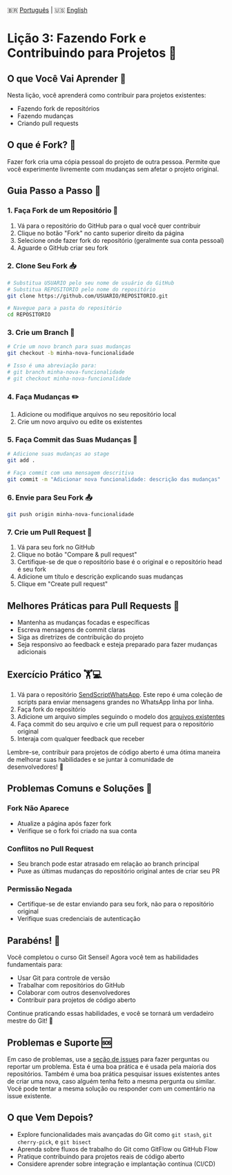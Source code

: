 🇧🇷 [Português](./LESSON_THREE.md) | 🇺🇸 [English](../LESSON_THREE.md)

# Lição 3: Fazendo Fork e Contribuindo para Projetos 🍴

## O que Você Vai Aprender 🎯
Nesta lição, você aprenderá como contribuir para projetos existentes:
- Fazendo fork de repositórios
- Fazendo mudanças
- Criando pull requests

## O que é Fork? 🤔
Fazer fork cria uma cópia pessoal do projeto de outra pessoa. Permite que você experimente livremente com mudanças sem afetar o projeto original.

## Guia Passo a Passo 📝

### 1. Faça Fork de um Repositório 🍴
1. Vá para o repositório do GitHub para o qual você quer contribuir
2. Clique no botão "Fork" no canto superior direito da página
3. Selecione onde fazer fork do repositório (geralmente sua conta pessoal)
4. Aguarde o GitHub criar seu fork

### 2. Clone Seu Fork 📥
```bash
# Substitua USUARIO pelo seu nome de usuário do GitHub
# Substitua REPOSITORIO pelo nome do repositório
git clone https://github.com/USUARIO/REPOSITORIO.git

# Navegue para a pasta do repositório
cd REPOSITORIO
```

### 3. Crie um Branch 🌿
```bash
# Crie um novo branch para suas mudanças
git checkout -b minha-nova-funcionalidade

# Isso é uma abreviação para:
# git branch minha-nova-funcionalidade
# git checkout minha-nova-funcionalidade
```

### 4. Faça Mudanças ✏️
1. Adicione ou modifique arquivos no seu repositório local
2. Crie um novo arquivo ou edite os existentes

### 5. Faça Commit das Suas Mudanças 💾
```bash
# Adicione suas mudanças ao stage
git add .

# Faça commit com uma mensagem descritiva
git commit -m "Adicionar nova funcionalidade: descrição das mudanças"
```

### 6. Envie para Seu Fork 📤
```bash
git push origin minha-nova-funcionalidade
```

### 7. Crie um Pull Request 🔄
1. Vá para seu fork no GitHub
2. Clique no botão "Compare & pull request"
3. Certifique-se de que o repositório base é o original e o repositório head é seu fork
4. Adicione um título e descrição explicando suas mudanças
5. Clique em "Create pull request"

## Melhores Práticas para Pull Requests 🌟
- Mantenha as mudanças focadas e específicas
- Escreva mensagens de commit claras
- Siga as diretrizes de contribuição do projeto
- Seja responsivo ao feedback e esteja preparado para fazer mudanças adicionais

## Exercício Prático 🏋️💻
1. Vá para o repositório [SendScriptWhatsApp](https://github.com/Douglas019BR/SendScriptWhatsApp). Este repo é uma coleção de scripts para enviar mensagens grandes no WhatsApp linha por linha.
2. Faça fork do repositório
3. Adicione um arquivo simples seguindo o modelo dos [arquivos existentes](https://github.com/Douglas019BR/SendScriptWhatsApp/tree/main/scripts)
4. Faça commit do seu arquivo e crie um pull request para o repositório original
5. Interaja com qualquer feedback que receber

Lembre-se, contribuir para projetos de código aberto é uma ótima maneira de melhorar suas habilidades e se juntar à comunidade de desenvolvedores! 🚀

## Problemas Comuns e Soluções 🔧

### Fork Não Aparece
- Atualize a página após fazer fork
- Verifique se o fork foi criado na sua conta

### Conflitos no Pull Request
- Seu branch pode estar atrasado em relação ao branch principal
- Puxe as últimas mudanças do repositório original antes de criar seu PR

### Permissão Negada
- Certifique-se de estar enviando para seu fork, não para o repositório original
- Verifique suas credenciais de autenticação

## Parabéns! 🎉

Você completou o curso Git Sensei! Agora você tem as habilidades fundamentais para:
- Usar Git para controle de versão
- Trabalhar com repositórios do GitHub
- Colaborar com outros desenvolvedores
- Contribuir para projetos de código aberto

Continue praticando essas habilidades, e você se tornará um verdadeiro mestre do Git! 🥋

## Problemas e Suporte 🆘

Em caso de problemas, use a [seção de issues](https://github.com/Douglas019BR/git-sensei/issues) para fazer perguntas ou reportar um problema. Esta é uma boa prática e é usada pela maioria dos repositórios. Também é uma boa prática pesquisar issues existentes antes de criar uma nova, caso alguém tenha feito a mesma pergunta ou similar. Você pode tentar a mesma solução ou responder com um comentário na issue existente.

## O que Vem Depois?

- Explore funcionalidades mais avançadas do Git como `git stash`, `git cherry-pick`, e `git bisect`
- Aprenda sobre fluxos de trabalho do Git como GitFlow ou GitHub Flow
- Pratique contribuindo para projetos reais de código aberto
- Considere aprender sobre integração e implantação contínua (CI/CD)
